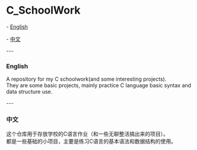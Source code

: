 # C_SchoolWork

\- [English](#english)

\- [中文](#中文)

\---

### English

A repository for my C schoolwork(and some interesting projects).  
They are some basic projects, mainly practice C language basic syntax and data structure use.

\---

### 中文

这个仓库用于存放学校的C语言作业（和一些无聊整活搞出来的项目）。  
都是一些基础的小项目，主要是练习C语言的基本语法和数据结构的使用。
